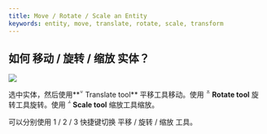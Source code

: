 ```yaml
---
title: Move / Rotate / Scale an Entity
keywords: entity, move, translate, rotate, scale, transform
---
```


## 如何 移动 / 旋转 / 缩放 实体？

<img src="https://s3-eu-west-1.amazonaws.com/static.playcanvas.com/instructions/transform.gif"/>

选中实体，然后使用**<span class="font-icon">&#57617;</span> Translate tool** 平移工具移动。使用 **<span class="font-icon">&#57619;</span> Rotate tool** 旋转工具旋转。使用 **<span class="font-icon">&#57618;</span> Scale tool** 缩放工具缩放。

可以分别使用 1 / 2 / 3 快捷键切换 平移 / 旋转 / 缩放 工具。 

